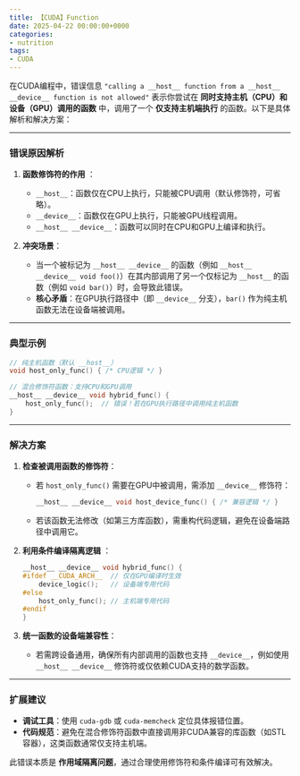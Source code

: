 ```yaml
---
title: 【CUDA】Function
date: 2025-04-22 00:00:00+0000
categories: 
- nutrition
tags:
- CUDA
---
```

在CUDA编程中，错误信息 `"calling a __host__ function from a __host__ __device__ function is not allowed"` 表示你尝试在 **同时支持主机（CPU）和设备（GPU）调用的函数** 中，调用了一个 **仅支持主机端执行** 的函数。以下是具体解析和解决方案：

---

### 错误原因解析
1. **函数修饰符的作用** ：
   - `__host__`：函数仅在CPU上执行，只能被CPU调用（默认修饰符，可省略）。
   - `__device__`：函数仅在GPU上执行，只能被GPU线程调用。
   - `__host__ __device__`：函数可以同时在CPU和GPU上编译和执行。

2. **冲突场景**：
   - 当一个被标记为 `__host__ __device__` 的函数（例如 `__host__ __device__ void foo()`）在其内部调用了另一个仅标记为 `__host__` 的函数（例如 `void bar()`）时，会导致此错误。
   - **核心矛盾**：在GPU执行路径中（即 `__device__` 分支），`bar()` 作为纯主机函数无法在设备端被调用。

---

### 典型示例
```cpp
// 纯主机函数（默认 __host__）
void host_only_func() { /* CPU逻辑 */ }

// 混合修饰符函数：支持CPU和GPU调用
__host__ __device__ void hybrid_func() {
    host_only_func();  // 错误！若在GPU执行路径中调用纯主机函数
}
```

---

### 解决方案
1. **检查被调用函数的修饰符**：
   - 若 `host_only_func()` 需要在GPU中被调用，需添加 `__device__` 修饰符：
     ```cpp
     __host__ __device__ void host_device_func() { /* 兼容逻辑 */ }
     ```
   - 若该函数无法修改（如第三方库函数），需重构代码逻辑，避免在设备端路径中调用它。

2. **利用条件编译隔离逻辑** ：
   ```cpp
   __host__ __device__ void hybrid_func() {
   #ifdef __CUDA_ARCH__  // 仅在GPU编译时生效
       device_logic();   // 设备端专用代码
   #else
       host_only_func(); // 主机端专用代码
   #endif
   }
   ```

3. **统一函数的设备端兼容性**：
   - 若需跨设备通用，确保所有内部调用的函数也支持 `__device__`，例如使用 `__host__ __device__` 修饰符或仅依赖CUDA支持的数学函数。

---

### 扩展建议
- **调试工具**：使用 `cuda-gdb` 或 `cuda-memcheck` 定位具体报错位置。
- **代码规范**：避免在混合修饰符函数中直接调用非CUDA兼容的库函数（如STL容器），这类函数通常仅支持主机端。

此错误本质是 **作用域隔离问题**，通过合理使用修饰符和条件编译可有效解决。